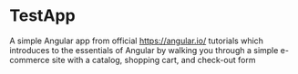 # TestApp
A simple Angular app from official https://angular.io/ tutorials which introduces to the essentials of Angular by walking you through a simple e-commerce site with a catalog, shopping cart, and check-out form
